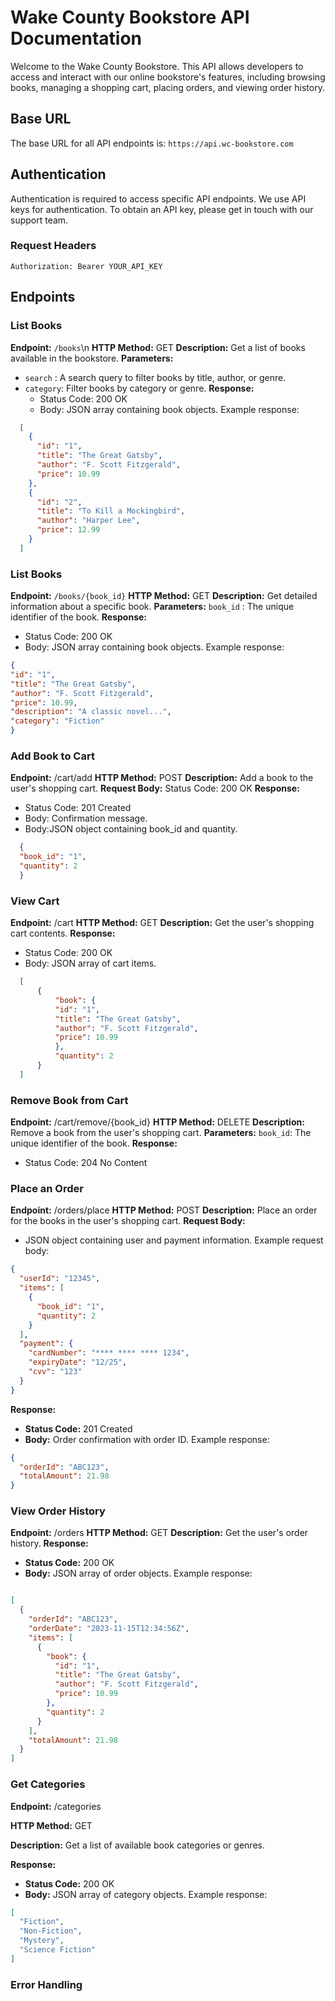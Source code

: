#   Wake County Bookstore API Documentation

Welcome to the Wake County Bookstore. This API allows developers to access and interact with our online bookstore's features, including browsing books, managing a shopping cart, placing orders, and viewing order history.

## Base URL

The base URL for all API endpoints is: `https://api.wc-bookstore.com`

## Authentication

Authentication is required to access specific API endpoints. We use API keys for authentication. To obtain an API key, please get in touch with our support team.

### Request Headers

 `Authorization: Bearer YOUR_API_KEY`

## Endpoints

### List Books

 **Endpoint:** `/books`\n
 **HTTP Method:** GET
 **Description:** Get a list of books available in the bookstore.
 **Parameters:**
  - `search` : A search query to filter books by title, author, or genre.
  - `category`: Filter books by category or genre.
 **Response:**
    - Status Code: 200 OK
    - Body: JSON array containing book objects. Example response:

```json
  [
    {
      "id": "1",
      "title": "The Great Gatsby",
      "author": "F. Scott Fitzgerald",
      "price": 10.99
    },
    {
      "id": "2",
      "title": "To Kill a Mockingbird",
      "author": "Harper Lee",
      "price": 12.99
    }
  ]
```
### List Books

 **Endpoint:** `/books/{book_id}`
 **HTTP Method:** GET
 **Description:** Get detailed information about a specific book.
 **Parameters:**
   `book_id` : The unique identifier of the book.
 **Response:**
  - Status Code: 200 OK
  - Body: JSON array containing book objects. Example response:

  ```json
  {
  "id": "1",
  "title": "The Great Gatsby",
  "author": "F. Scott Fitzgerald",
  "price": 10.99,
  "description": "A classic novel...",
  "category": "Fiction"
  }
 ```

### Add Book to Cart

 **Endpoint:** /cart/add
 **HTTP Method:** POST
 **Description:** Add a book to the user's shopping cart.
 **Request Body:**
 Status Code: 200 OK
**Response:**
  - Status Code: 201 Created
  - Body: Confirmation message.
  -  Body:JSON object containing book_id and quantity.
  
```json
  {
  "book_id": "1",
  "quantity": 2
  }

```

### View Cart
 **Endpoint:** /cart
 **HTTP Method:** GET
 **Description:** Get the user's shopping cart contents.
  **Response:**
  - Status Code: 200 OK
  - Body: JSON array of cart items.

  ```json
    [
        {
            "book": {
            "id": "1",
            "title": "The Great Gatsby",
            "author": "F. Scott Fitzgerald",
            "price": 10.99
            },
            "quantity": 2
        }
    ]
  ```

### Remove Book from Cart
**Endpoint:** /cart/remove/{book_id}
**HTTP Method:** DELETE
**Description:** Remove a book from the user's shopping cart.
**Parameters:**
`book_id`: The unique identifier of the book.
**Response:**
  - Status Code: 204 No Content

### Place an Order
**Endpoint:** /orders/place
**HTTP Method:** POST
**Description:** Place an order for the books in the user's shopping cart.
**Request Body:**
- JSON object containing user and payment information. Example request body:
  
```json 
{
  "userId": "12345",
  "items": [
    {
      "book_id": "1",
      "quantity": 2
    }
  ],
  "payment": {
    "cardNumber": "**** **** **** 1234",
    "expiryDate": "12/25",
    "cvv": "123"
  }
}

```
**Response:**

- **Status Code:** 201 Created
- **Body:** Order confirmation with order ID. Example response:

```json 
{
  "orderId": "ABC123",
  "totalAmount": 21.98
}

```
### View Order History
**Endpoint:** /orders
**HTTP Method:** GET
**Description:** Get the user's order history.
**Response:**
- **Status Code:** 200 OK
- **Body:** JSON array of order objects. Example response:
```json

[
  {
    "orderId": "ABC123",
    "orderDate": "2023-11-15T12:34:56Z",
    "items": [
      {
        "book": {
          "id": "1",
          "title": "The Great Gatsby",
          "author": "F. Scott Fitzgerald",
          "price": 10.99
        },
        "quantity": 2
      }
    ],
    "totalAmount": 21.98
  }
]
```

### Get Categories
**Endpoint:** /categories

**HTTP Method:** GET

**Description:** Get a list of available book categories or genres.

**Response:**

- **Status Code:** 200 OK
- **Body:** JSON array of category objects. Example response:
```json
[
  "Fiction",
  "Non-Fiction",
  "Mystery",
  "Science Fiction"
]
```

### Error Handling
